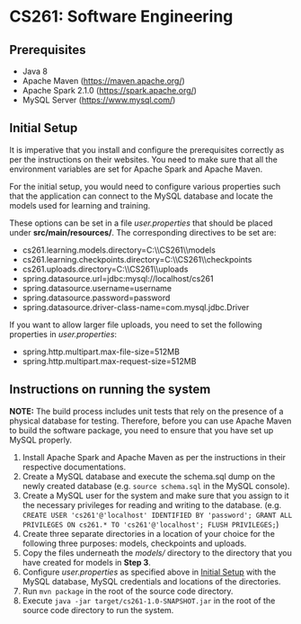 # CS261: Software Engineering

## Prerequisites
* Java 8
* Apache Maven (https://maven.apache.org/)
* Apache Spark 2.1.0 (https://spark.apache.org/)
* MySQL Server (https://www.mysql.com/)

## <a name="initial"></a>Initial Setup

It is imperative that you install and configure the prerequisites correctly as per the instructions on their websites. You need to make sure that all the environment variables are set for Apache Spark and Apache Maven.

For the initial setup, you would need to configure various properties such that the application can connect to the MySQL database and locate the models used for learning and training.

These options can be set in a file *user.properties* that should be placed under **src/main/resources/**. The corresponding directives to be set are:
* cs261.learning.models.directory=C:\\\\CS261\\\\models
* cs261.learning.checkpoints.directory=C:\\\\CS261\\\\checkpoints
* cs261.uploads.directory=C:\\\\CS261\\\\uploads
* spring.datasource.url=jdbc:mysql://localhost/cs261
* spring.datasource.username=username
* spring.datasource.password=password
* spring.datasource.driver-class-name=com.mysql.jdbc.Driver

If you want to allow larger file uploads, you need to set the following properties in *user.properties*:
* spring.http.multipart.max-file-size=512MB
* spring.http.multipart.max-request-size=512MB

## Instructions on running the system

**NOTE:** The build process includes unit tests that rely on the presence of a physical database for testing. Therefore, before you can use Apache Maven to build the software package, you need to ensure that you have set up MySQL properly.

1. Install Apache Spark and Apache Maven as per the instructions in their respective documentations.
2. Create a MySQL database and execute the schema.sql dump on the newly created database (e.g. `source schema.sql` in the MySQL console).
3. Create a MySQL user for the system and make sure that you assign to it the necessary privileges for reading and writing to the database. (e.g. `CREATE USER 'cs261'@'localhost' IDENTIFIED BY 'password'; GRANT ALL PRIVILEGES ON cs261.* TO 'cs261'@'localhost'; FLUSH PRIVILEGES;`)
4. Create three separate directories in a location of your choice for the following three purposes: models, checkpoints and uploads.
5. Copy the files underneath the *models/* directory to the directory that you have created for models in **Step 3**.
6. Configure *user.properties* as specified above in [Initial Setup](#initial) with the MySQL database, MySQL credentials and locations of the directories.
7. Run `mvn package` in the root of the source code directory.
8. Execute `java -jar target/cs261-1.0-SNAPSHOT.jar` in the root of the source code directory to run the system.
